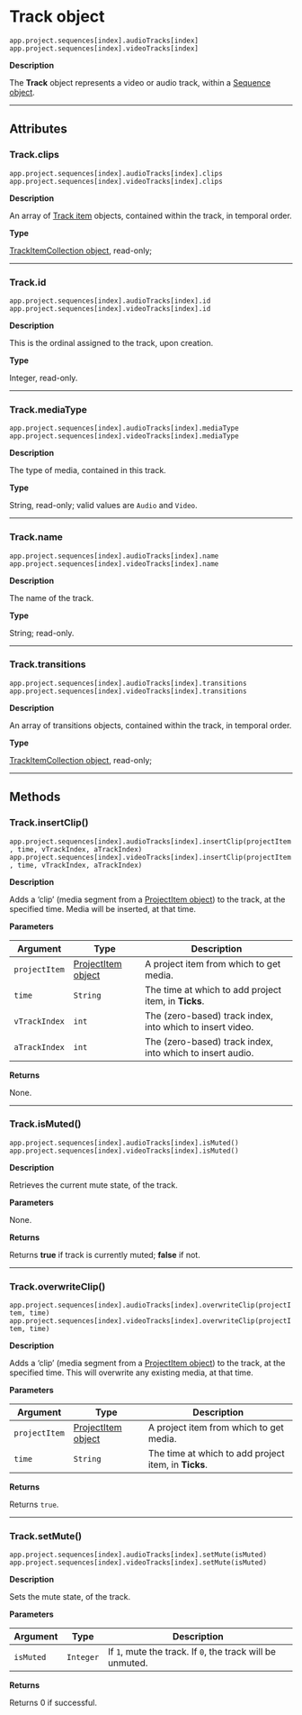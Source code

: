 # Track object

`app.project.sequences[index].audioTracks[index]`
<br/>
`app.project.sequences[index].videoTracks[index]`
<br/>

**Description**

The **Track** object represents a video or audio track, within a [Sequence object](sequence.md#sequence).

---

## Attributes

### Track.clips

`app.project.sequences[index].audioTracks[index].clips`
<br/>
`app.project.sequences[index].videoTracks[index].clips`
<br/>

**Description**

An array of [Track item](../item/trackitem.md#trackitem) objects, contained within the track, in temporal order.

**Type**

[TrackItemCollection object](../collection/trackitemcollection.md#trackitemcollection), read-only;

---

### Track.id

`app.project.sequences[index].audioTracks[index].id`
<br/>
`app.project.sequences[index].videoTracks[index].id`
<br/>

**Description**

This is the ordinal assigned to the track, upon creation.

**Type**

Integer, read-only.

---

### Track.mediaType

`app.project.sequences[index].audioTracks[index].mediaType`
<br/>
`app.project.sequences[index].videoTracks[index].mediaType`
<br/>

**Description**

The type of media, contained in this track.

**Type**

String, read-only; valid values are `Audio` and `Video`.

---

### Track.name

`app.project.sequences[index].audioTracks[index].name`
<br/>
`app.project.sequences[index].videoTracks[index].name`
<br/>

**Description**

The name of the track.

**Type**

String; read-only.

---

### Track.transitions

`app.project.sequences[index].audioTracks[index].transitions`
<br/>
`app.project.sequences[index].videoTracks[index].transitions`
<br/>

**Description**

An array of transitions objects, contained within the track, in temporal order.

**Type**

[TrackItemCollection object](../collection/trackitemcollection.md#trackitemcollection), read-only;

---

## Methods

### Track.insertClip()

`app.project.sequences[index].audioTracks[index].insertClip(projectItem, time, vTrackIndex, aTrackIndex)`
<br/>
`app.project.sequences[index].videoTracks[index].insertClip(projectItem, time, vTrackIndex, aTrackIndex)`
<br/>

**Description**

Adds a ‘clip’ (media segment from a [ProjectItem object](../item/projectitem.md#projectitem)) to the track, at the specified time. Media will be inserted, at that time.

**Parameters**

| Argument      | Type                                                     | Description                                               |
|---------------|----------------------------------------------------------|-----------------------------------------------------------|
| `projectItem` | [ProjectItem object](../item/projectitem.md#projectitem) | A project item from which to get media.                   |
| `time`        | `String`                                                 | The time at which to add project item, in **Ticks**.      |
| `vTrackIndex` | `int`                                                    | The (zero-based) track index, into which to insert video. |
| `aTrackIndex` | `int`                                                    | The (zero-based) track index, into which to insert audio. |

**Returns**

None.

---

### Track.isMuted()

`app.project.sequences[index].audioTracks[index].isMuted()`
<br/>
`app.project.sequences[index].videoTracks[index].isMuted()`
<br/>

**Description**

Retrieves the current mute state, of the track.

**Parameters**

None.

**Returns**

Returns **true** if track is currently muted; **false** if not.

---

### Track.overwriteClip()

`app.project.sequences[index].audioTracks[index].overwriteClip(projectItem, time)`
<br/>
`app.project.sequences[index].videoTracks[index].overwriteClip(projectItem, time)`
<br/>

**Description**

Adds a ‘clip’ (media segment from a [ProjectItem object](../item/projectitem.md#projectitem)) to the track, at the specified time. This will overwrite any existing media, at that time.

**Parameters**

| Argument      | Type                                                     | Description                                          |
|---------------|----------------------------------------------------------|------------------------------------------------------|
| `projectItem` | [ProjectItem object](../item/projectitem.md#projectitem) | A project item from which to get media.              |
| `time`        | `String`                                                 | The time at which to add project item, in **Ticks**. |

**Returns**

Returns `true`.

---

### Track.setMute()

`app.project.sequences[index].audioTracks[index].setMute(isMuted)`
<br/>
`app.project.sequences[index].videoTracks[index].setMute(isMuted)`
<br/>

**Description**

Sets the mute state, of the track.

**Parameters**

| Argument   | Type      | Description                                                |
|------------|-----------|------------------------------------------------------------|
| `isMuted`  | `Integer` | If `1`, mute the track. If `0`, the track will be unmuted. |

**Returns**

Returns 0 if successful.
